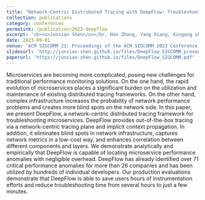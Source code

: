 ```yaml
---
title: "Network‐Centric Distributed Tracing with DeepFlow: Troubleshooting Your Microservices in Zero Code"
collection: publications
category: conferences
permalink: /publication/2023-deepflow
excerpt: '<b><u>Junxian Shen</u></b>, Han Zhang, Yang Xiang, Xingang shi, Xinrui Li, Yunxi Shen, Zijian Zhang, Yongxiang Wu, Xia Yin, Jilong Wang, Mingwei Xu, Yahui Li, Jiping Yin, Jianchang Song, Zhuofeng Li, Runjie Nie'
date: 2023-09-01
venue: 'ACM SIGCOMM 23: Proceedings of the ACM SIGCOMM 2023 Conference'
slidesurl: 'http://junxian-shen.github.io/files/DeepFlow_SIGCOMM_presentation.pdf'
paperurl: 'https://junxian-shen.github.io/files/DeepFlow_SIGCOMM.pdf'
---
```


Microservices are becoming more complicated, posing new challenges for traditional performance monitoring solutions. On the one hand, the rapid evolution of microservices places a significant burden on the utilization and maintenance of existing distributed tracing frameworks. On the other hand, complex infrastructure increases the probability of network performance problems and creates more blind spots on the network side. In this paper, we present DeepFlow, a network-centric distributed tracing framework for troubleshooting microservices. DeepFlow provides out-of-the-box tracing via a network-centric tracing plane and implicit context propagation. In addition, it eliminates blind spots in network infrastructure, captures network metrics in a low-cost way, and enhances correlation between different components and layers. We demonstrate analytically and empirically that DeepFlow is capable of locating microservice performance anomalies with negligible overhead. DeepFlow has already identified over 71 critical performance anomalies for more than 26 companies and has been utilized by hundreds of individual developers. Our production evaluations demonstrate that DeepFlow is able to save users hours of instrumentation efforts and reduce troubleshooting time from several hours to just a few minutes.